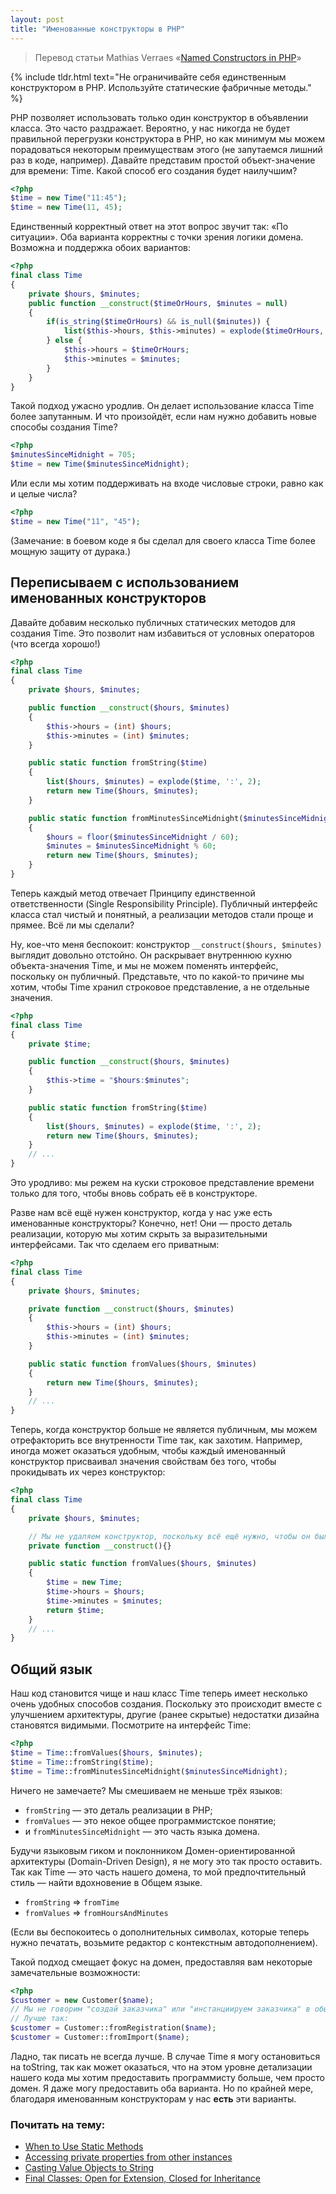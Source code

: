 ```yaml
---
layout: post
title: "Именованные конструкторы в PHP"
---
```


> Перевод статьи Mathias Verraes «[Named Constructors in PHP](http://verraes.net/2014/06/named-constructors-in-php/)»

{% include tldr.html text="Не ограничивайте себя единственным конструктором в PHP. Используйте статические фабричные методы." %}

PHP позволяет использовать только один конструктор в объявлении класса.
Это часто раздражает.
Вероятно, у нас никогда не будет правильной перегрузки конструктора в PHP, но как минимум мы можем порадоваться
некоторым преимуществам этого (не запутаемся лишний раз в коде, например).
Давайте представим простой объект-значение для времени: Time. Какой способ его создания будет наилучшим?

```php
<?php
$time = new Time("11:45");
$time = new Time(11, 45);
```

Единственный корректный ответ на этот вопрос звучит так: «По ситуации».
Оба варианта корректны с точки зрения логики домена. Возможна и поддержка обоих вариантов:

```php
<?php
final class Time
{
    private $hours, $minutes;
    public function __construct($timeOrHours, $minutes = null)
    {
        if(is_string($timeOrHours) && is_null($minutes)) {
            list($this->hours, $this->minutes) = explode($timeOrHours, ':', 2);
        } else {
            $this->hours = $timeOrHours;
            $this->minutes = $minutes;
        }
    }
}
```

Такой подход ужасно уродлив. Он делает использование класса Time более запутанным.
И что произойдёт, если нам нужно добавить новые способы создания Time?

```php
<?php
$minutesSinceMidnight = 705;
$time = new Time($minutesSinceMidnight);
```

Или если мы хотим поддерживать на входе числовые строки, равно как и целые числа?

```php
<?php
$time = new Time("11", "45");
```

(Замечание: в боевом коде я бы сделал для своего класса Time более мощную защиту от дурака.)

## Переписываем с использованием именованных конструкторов

Давайте добавим несколько публичных статических методов для создания Time.
Это позволит нам избавиться от условных операторов (что всегда хорошо!)

```php
<?php
final class Time
{
    private $hours, $minutes;

    public function __construct($hours, $minutes)
    {
        $this->hours = (int) $hours;
        $this->minutes = (int) $minutes;
    }

    public static function fromString($time)
    {
        list($hours, $minutes) = explode($time, ':', 2);
        return new Time($hours, $minutes);
    }

    public static function fromMinutesSinceMidnight($minutesSinceMidnight)
    {
        $hours = floor($minutesSinceMidnight / 60);
        $minutes = $minutesSinceMidnight % 60;
        return new Time($hours, $minutes);
    }
}
```

Теперь каждый метод отвечает Принципу единственной ответственности (Single Responsibility Principle).
Публичный интерфейс класса стал чистый и понятный, а реализации методов стали проще и прямее. Всё ли мы сделали?

Ну, кое-что меня беспокоит: конструктор `__construct($hours, $minutes)` выглядит довольно отстойно.
Он раскрывает внутреннюю кухню объекта-значения Time, и мы не можем поменять интерфейс, поскольку он публичный.
Представьте, что по какой-то причине мы хотим, чтобы Time хранил строковое представление, а не отдельные значения.

```php
<?php
final class Time
{
    private $time;

    public function __construct($hours, $minutes)
    {
        $this->time = "$hours:$minutes";
    }

    public static function fromString($time)
    {
        list($hours, $minutes) = explode($time, ':', 2);
        return new Time($hours, $minutes);
    }
    // ...
}
```

Это уродливо: мы режем на куски строковое представление времени только для того, чтобы вновь собрать её в конструкторе.

Разве нам всё ещё нужен конструктор, когда у нас уже есть именованные конструкторы? Конечно, нет!
Они — просто деталь реализации, которую мы хотим скрыть за выразительными интерфейсами. Так что сделаем его приватным:

```php
<?php
final class Time
{
    private $hours, $minutes;

    private function __construct($hours, $minutes)
    {
        $this->hours = (int) $hours;
        $this->minutes = (int) $minutes;
    }

    public static function fromValues($hours, $minutes)
    {
        return new Time($hours, $minutes);
    }
    // ...
}
```

Теперь, когда конструктор больше не является публичным, мы можем отрефакторить все внутренности Time так, как захотим.
Например, иногда может оказаться удобным, чтобы каждый именованный конструктор присваивал значения свойствам без того, чтобы
прокидывать их через конструктор:

```php
<?php
final class Time
{
    private $hours, $minutes;

    // Мы не удаляем конструктор, поскольку всё ещё нужно, чтобы он был приватным
    private function __construct(){}

    public static function fromValues($hours, $minutes)
    {
        $time = new Time;
        $time->hours = $hours;
        $time->minutes = $minutes;
        return $time;
    }
    // ...
}
```

## Общий язык

Наш код становится чище и наш класс Time теперь имеет несколько очень удобных способов создания.
Поскольку это происходит вместе с улучшением архитектуры, другие (ранее скрытые) недостатки дизайна
становятся видимыми.
Посмотрите на интерфейс Time:

```php
<?php
$time = Time::fromValues($hours, $minutes);
$time = Time::fromString($time);
$time = Time::fromMinutesSinceMidnight($minutesSinceMidnight);
```

Ничего не замечаете? Мы смешиваем не меньше трёх языков:

- `fromString` — это деталь реализации в PHP;
- `fromValues` — это некое общее программистское понятие;
- и `fromMinutesSinceMidnight` — это часть языка домена.

Будучи языковым гиком и поклонником Домен-ориентированной архитектуры (Domain-Driven Design),
я не могу это так просто оставить.
Так как Time — это часть нашего домена, то мой предпочтительный стиль — найти вдохновение в Общем языке.

- `fromString` => `fromTime`
- `fromValues` => `fromHoursAndMinutes`

(Если вы беспокоитесь о дополнительных символах, которые теперь нужно печатать, возьмите редактор с контекстным автодополнением).

Такой подход смещает фокус на домен, предоставляя вам некоторые замечательные возможности:

```php
<?php
$customer = new Customer($name); 
// Мы не говорим "создай заказчика" или "инстанциируем заказчика" в обычной жизни.
// Лучше так:
$customer = Customer::fromRegistration($name);
$customer = Customer::fromImport($name);
```

Ладно, так писать не всегда лучше.
В случае Time я могу остановиться на toString, так как может оказаться, что на этом уровне детализации нашего кода
мы хотим предоставить программисту больше, чем просто домен.
Я даже могу предоставить оба варианта.
Но по крайней мере, благодаря именованным конструкторам у нас **есть** эти варианты.

### Почитать на тему:

- [When to Use Static Methods](/2014/06/when-to-use-static-methods-in-php/)
- [Accessing private properties from other instances](/2011/03/accessing-private-properties-from-other-instances/)
- [Casting Value Objects to String](/2013/02/casting-value-objects/)
- [Final Classes: Open for Extension, Closed for Inheritance](/2014/05/final-classes-in-php/)

